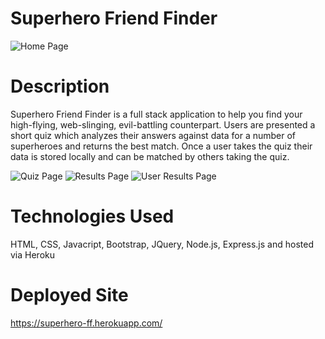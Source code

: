 # Superhero Friend Finder

![Home Page](http://i67.tinypic.com/15rku9i.png)

# Description

Superhero Friend Finder is a full stack application to help you find your high-flying, web-slinging, evil-battling counterpart.  Users are presented a short quiz which analyzes their answers against data for a number of superheroes and returns the best match.  Once a user takes the quiz their data is stored locally and can be matched by others taking the quiz.

![Quiz Page](http://i64.tinypic.com/30205y8.png)
![Results Page](http://i63.tinypic.com/ao6ia8.png)
![User Results Page](http://i65.tinypic.com/e87e3t.png)

# Technologies Used

HTML, CSS, Javacript, Bootstrap, JQuery, Node.js, Express.js and hosted via Heroku

# Deployed Site

https://superhero-ff.herokuapp.com/
